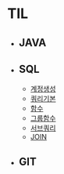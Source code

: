 # TIL
* ## JAVA

* ## SQL
    - [계정생성](SQL/%EA%B3%84%EC%A0%95%EC%83%9D%EC%84%B1.md)
    - [쿼리기본](SQL/%EC%BF%BC%EB%A6%AC%EA%B8%B0%EB%B3%B8.md)
    - [함수](SQL/%ED%95%A8%EC%88%98.md)
    - [그룹함수](SQL/%EA%B7%B8%EB%A3%B9%ED%95%A8%EC%88%98.md)
    - [서브쿼리](SQL/subquery.md)
    - [JOIN](SQL/JOIN.md)
* ## GIT